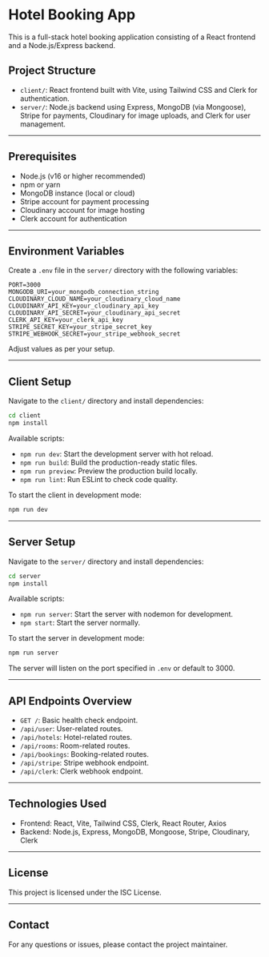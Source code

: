 # Hotel Booking App

This is a full-stack hotel booking application consisting of a React frontend and a Node.js/Express backend.

## Project Structure

- `client/`: React frontend built with Vite, using Tailwind CSS and Clerk for authentication.
- `server/`: Node.js backend using Express, MongoDB (via Mongoose), Stripe for payments, Cloudinary for image uploads, and Clerk for user management.

---

## Prerequisites

- Node.js (v16 or higher recommended)
- npm or yarn
- MongoDB instance (local or cloud)
- Stripe account for payment processing
- Cloudinary account for image hosting
- Clerk account for authentication

---

## Environment Variables

Create a `.env` file in the `server/` directory with the following variables:

```
PORT=3000
MONGODB_URI=your_mongodb_connection_string
CLOUDINARY_CLOUD_NAME=your_cloudinary_cloud_name
CLOUDINARY_API_KEY=your_cloudinary_api_key
CLOUDINARY_API_SECRET=your_cloudinary_api_secret
CLERK_API_KEY=your_clerk_api_key
STRIPE_SECRET_KEY=your_stripe_secret_key
STRIPE_WEBHOOK_SECRET=your_stripe_webhook_secret
```

Adjust values as per your setup.

---

## Client Setup

Navigate to the `client/` directory and install dependencies:

```bash
cd client
npm install
```

Available scripts:

- `npm run dev`: Start the development server with hot reload.
- `npm run build`: Build the production-ready static files.
- `npm run preview`: Preview the production build locally.
- `npm run lint`: Run ESLint to check code quality.

To start the client in development mode:

```bash
npm run dev
```

---

## Server Setup

Navigate to the `server/` directory and install dependencies:

```bash
cd server
npm install
```

Available scripts:

- `npm run server`: Start the server with nodemon for development.
- `npm start`: Start the server normally.

To start the server in development mode:

```bash
npm run server
```

The server will listen on the port specified in `.env` or default to 3000.

---

## API Endpoints Overview

- `GET /`: Basic health check endpoint.
- `/api/user`: User-related routes.
- `/api/hotels`: Hotel-related routes.
- `/api/rooms`: Room-related routes.
- `/api/bookings`: Booking-related routes.
- `/api/stripe`: Stripe webhook endpoint.
- `/api/clerk`: Clerk webhook endpoint.

---

## Technologies Used

- Frontend: React, Vite, Tailwind CSS, Clerk, React Router, Axios
- Backend: Node.js, Express, MongoDB, Mongoose, Stripe, Cloudinary, Clerk

---

## License

This project is licensed under the ISC License.

---

## Contact

For any questions or issues, please contact the project maintainer.
